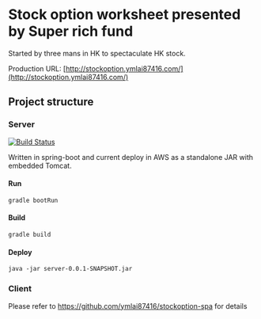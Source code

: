 # Stock option worksheet presented by Super rich fund

Started by three mans in HK to spectaculate HK stock.

Production URL: [http://stockoption.ymlai87416.com/](http://stockoption.ymlai87416.com/)

## Project structure

### Server 

[![Build Status](https://travis-ci.org/ymlai87416/stockoption-api.svg?branch=master)](https://travis-ci.org/ymlai87416/stockoption-api)

Written in spring-boot and current deploy in AWS as a standalone JAR with embedded Tomcat. 

#### Run

    gradle bootRun

#### Build

    gradle build

#### Deploy

    java -jar server-0.0.1-SNAPSHOT.jar

### Client

Please refer to https://github.com/ymlai87416/stockoption-spa for details
